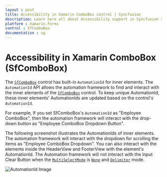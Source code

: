 ```yaml
---
layout : post
title: Accessibility in Xamarin ComboBox control | Syncfusion
description: Learn here all about Accessibility support in Syncfusion Xamarin ComboBox (SfComboBox) control and more.
platform : Xamarin.Forms
control : SfComboBox
documentation : ug
---
```


# Accessibility in Xamarin ComboBox (SfComboBox)

The [`SfComboBox`](https://help.syncfusion.com/cr/xamarin/Syncfusion.XForms.ComboBox.SfComboBox.html) control has built-in `AutomationId` for inner elements. The `AutomationId` API allows the automation framework to find and interact with the inner elements of the [`SfComboBox`](https://help.syncfusion.com/cr/xamarin/Syncfusion.XForms.ComboBox.SfComboBox.html) control. To keep unique AutomationId, these inner elements' AutomationIds are updated based on the control's `AutomationId`.

 For example, If you set SfComboBox's `AutomationId` as "Employee ComboBox", then the automation framework will interact with the drop-down button as "Employee ComboBox Dropdown Button". 

The following screenshot illustrates the AutomationIds of inner elements. The automation framework will interact with the dropdown for scrolling the items as "Employee ComboBox Dropdown". You can also interact with the elements inside the HeaderView and FooterView with the element's AutomationId. The Automation framework will not interact with the Input Clear Button when the [`MultiSelectMode`](https://help.syncfusion.com/cr/xamarin/Syncfusion.XForms.ComboBox.SfComboBox.html#Syncfusion_XForms_ComboBox_SfComboBox_MultiSelectMode) is [`None`](https://help.syncfusion.com/cr/xamarin/Syncfusion.XForms.ComboBox.MultiSelectMode.html#Syncfusion_XForms_ComboBox_MultiSelectMode_None) and [`Delimiter`](https://help.syncfusion.com/cr/xamarin/Syncfusion.XForms.ComboBox.MultiSelectMode.html#Syncfusion_XForms_ComboBox_MultiSelectMode_Delimiter) mode.

![AutomationId Image](images/AutomationId/AutomationId.png)
